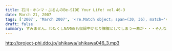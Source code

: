 ```yaml
---
title: 石川・ホンマ・ぶるんのBe-SIDE Your Life! vol.46-3
date: March 21, 2007
tags: ['2007', 'March 2007', '<re.Match object; span=(30, 36), match='vol.46'>']
draft: false
summary: すみません。わたくしNAMAEも収録中かなり朦朧としてしまう一幕が・・・そんな深夜三時過ぎの収録となった今回のビーサイ！DDDPパーカを着込んでの参加となりましたが、なにしろ家に帰らず三日目に突入したせいか、「オイニーがサイクー」になりそうな気配．．．犬たちも洗ってやらニャーね！やだなぁ〜〜NAMAE
---
```


http://project-phi.ddo.jp/ishikawa/ishikawa046_3.mp3
